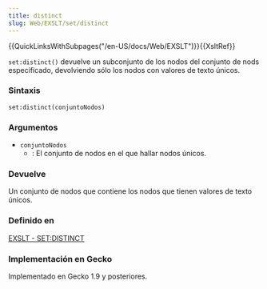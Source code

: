 ```yaml
---
title: distinct
slug: Web/EXSLT/set/distinct
---
```


{{QuickLinksWithSubpages("/en-US/docs/Web/EXSLT")}}{{XsltRef}}

`set:distinct()` devuelve un subconjunto de los nodos del conjunto de nods especificado, devolviendo sólo los nodos con valores de texto únicos.

### Sintaxis

```
set:distinct(conjuntoNodos)
```

### Argumentos

- `conjuntoNodos`
  - : El conjunto de nodos en el que hallar nodos únicos.

### Devuelve

Un conjunto de nodos que contiene los nodos que tienen valores de texto únicos.

### Definido en

[EXSLT - SET:DISTINCT](http://www.exslt.org/set/functions/distinct/index.html)

### Implementación en Gecko

Implementado en Gecko 1.9 y posteriores.
